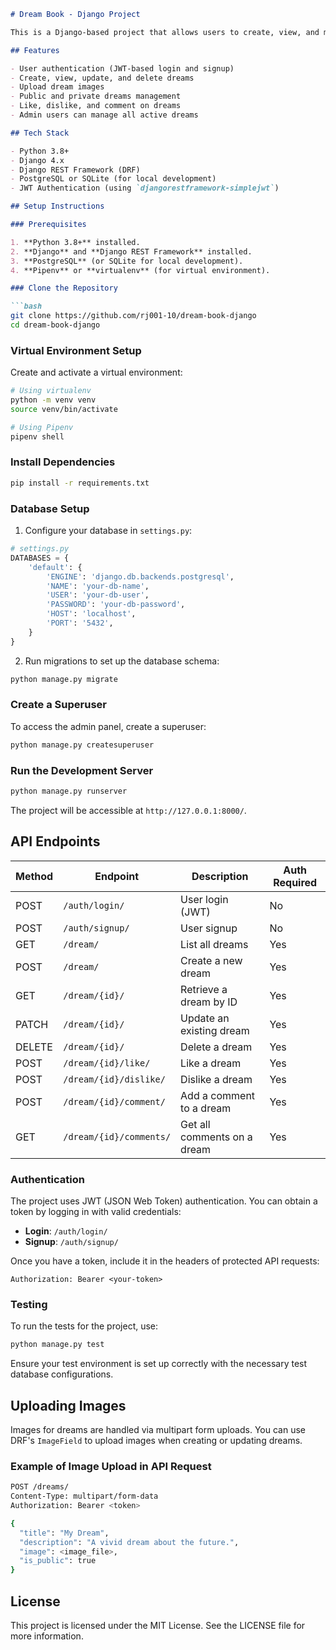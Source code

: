 ```md
# Dream Book - Django Project

This is a Django-based project that allows users to create, view, and manage dreams. Users can upload dream details, including images, and manage their visibility as public or private. Admin users can view all active dreams, while normal users can only manage their own dreams. Users can also like, dislike, and comment on dreams.

## Features

- User authentication (JWT-based login and signup)
- Create, view, update, and delete dreams
- Upload dream images
- Public and private dreams management
- Like, dislike, and comment on dreams
- Admin users can manage all active dreams

## Tech Stack

- Python 3.8+
- Django 4.x
- Django REST Framework (DRF)
- PostgreSQL or SQLite (for local development)
- JWT Authentication (using `djangorestframework-simplejwt`)

## Setup Instructions

### Prerequisites

1. **Python 3.8+** installed.
2. **Django** and **Django REST Framework** installed.
3. **PostgreSQL** (or SQLite for local development).
4. **Pipenv** or **virtualenv** (for virtual environment).

### Clone the Repository

```bash
git clone https://github.com/rj001-10/dream-book-django
cd dream-book-django
```

### Virtual Environment Setup

Create and activate a virtual environment:

```bash
# Using virtualenv
python -m venv venv
source venv/bin/activate

# Using Pipenv
pipenv shell
```

### Install Dependencies

```bash
pip install -r requirements.txt
```

### Database Setup

1. Configure your database in `settings.py`:

```python
# settings.py
DATABASES = {
    'default': {
        'ENGINE': 'django.db.backends.postgresql',
        'NAME': 'your-db-name',
        'USER': 'your-db-user',
        'PASSWORD': 'your-db-password',
        'HOST': 'localhost',
        'PORT': '5432',
    }
}
```

2. Run migrations to set up the database schema:

```bash
python manage.py migrate
```

### Create a Superuser

To access the admin panel, create a superuser:

```bash
python manage.py createsuperuser
```

### Run the Development Server

```bash
python manage.py runserver
```

The project will be accessible at `http://127.0.0.1:8000/`.

## API Endpoints

| Method | Endpoint               | Description                              | Auth Required |
|--------|------------------------|------------------------------------------|---------------|
| POST   | `/auth/login/`      | User login (JWT)                            | No            |
| POST   | `/auth/signup/`     | User signup                                 | No            |
| GET    | `/dream/`          | List all dreams                              | Yes           |
| POST   | `/dream/`          | Create a new dream                           | Yes           |
| GET    | `/dream/{id}/`     | Retrieve a dream by ID                       | Yes           |
| PATCH  | `/dream/{id}/`     | Update an existing dream                     | Yes           |
| DELETE | `/dream/{id}/`     | Delete a dream                               | Yes           |
| POST   | `/dream/{id}/like/`| Like a dream                                 | Yes           |
| POST   | `/dream/{id}/dislike/`| Dislike a dream                           | Yes           |
| POST   | `/dream/{id}/comment/`| Add a comment to a dream                  | Yes           |
| GET    | `/dream/{id}/comments/`| Get all comments on a dream              | Yes           |

### Authentication

The project uses JWT (JSON Web Token) authentication. You can obtain a token by logging in with valid credentials:

- **Login**: `/auth/login/`
- **Signup**: `/auth/signup/`

Once you have a token, include it in the headers of protected API requests:

```
Authorization: Bearer <your-token>
```

### Testing

To run the tests for the project, use:

```bash
python manage.py test
```

Ensure your test environment is set up correctly with the necessary test database configurations.

## Uploading Images

Images for dreams are handled via multipart form uploads. You can use DRF's `ImageField` to upload images when creating or updating dreams.

### Example of Image Upload in API Request

```bash
POST /dreams/
Content-Type: multipart/form-data
Authorization: Bearer <token>

{
  "title": "My Dream",
  "description": "A vivid dream about the future.",
  "image": <image_file>,
  "is_public": true
}
```


## License

This project is licensed under the MIT License. See the LICENSE file for more information.
```
